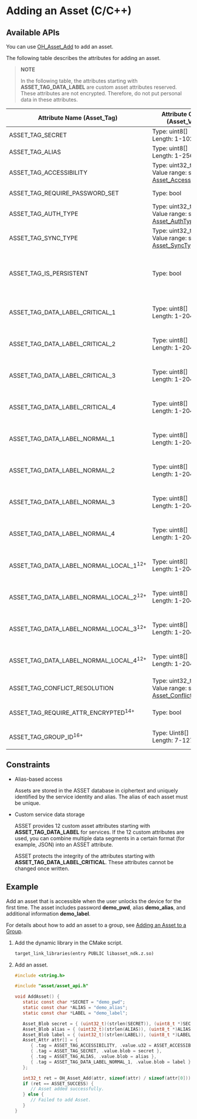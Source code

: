 # Adding an Asset (C/C++)

## Available APIs

You can use [OH_Asset_Add](../../reference/apis-asset-store-kit/_asset_api.md#oh_asset_add) to add an asset.

The following table describes the attributes for adding an asset.

>**NOTE**
>
>In the following table, the attributes starting with **ASSET_TAG_DATA_LABEL** are custom asset attributes reserved. These attributes are not encrypted. Therefore, do not put personal data in these attributes.

| Attribute Name (Asset_Tag)           | Attribute Content (Asset_Value)                                      | Mandatory| Description                                                        |
| ------------------------------- | ------------------------------------------------------------ | -------- | ------------------------------------------------------------ |
| ASSET_TAG_SECRET                | Type: uint8[]<br>Length: 1-1024 bytes                             | Yes    | Asset in plaintext.                                                |
| ASSET_TAG_ALIAS                 | Type: uint8[]<br>Length: 1-256 bytes                              | Yes    | Asset alias, which uniquely identifies an asset.                        |
| ASSET_TAG_ACCESSIBILITY         | Type: uint32_t<br>Value range: see [Asset_Accessibility](../../reference/apis-asset-store-kit/_asset_type.md#asset_accessibility)| No    | Access control based on the lock screen status.                                                |
| ASSET_TAG_REQUIRE_PASSWORD_SET  | Type: bool                                                  | No    | Whether the asset is accessible only when a lock screen password is set.                |
| ASSET_TAG_AUTH_TYPE             | Type: uint32_t<br>Value range: see [Asset_AuthType](../../reference/apis-asset-store-kit/_asset_type.md#asset_authtype)| No    | Type of user authentication required for accessing the asset.                              |
| ASSET_TAG_SYNC_TYPE             | Type: uint32_t<br>Value range: see [Asset_SyncType](../../reference/apis-asset-store-kit/_asset_type.md#asset_synctype)| No    | Type of sync supported by the asset.                                      |
| ASSET_TAG_IS_PERSISTENT         | Type: bool                                                  | No    | Whether to retain the asset when the application is uninstalled.<br>**NOTE**: If this parameter is set, the application must [apply for](../AccessToken/declare-permissions.md) the ohos.permission.STORE_PERSISTENT_DATA permission.|
| ASSET_TAG_DATA_LABEL_CRITICAL_1 | Type: uint8[]<br>Length: 1-2048 bytes                          | No    | Asset attribute information customized by the service with integrity protection.<br>**NOTE**: The data length is 1 to 512 bytes before API version 12.|
| ASSET_TAG_DATA_LABEL_CRITICAL_2 | Type: uint8[]<br>Length: 1-2048 bytes                          | No    | Asset attribute information customized by the service with integrity protection.<br>**NOTE**: The data length is 1 to 512 bytes before API version 12.|
| ASSET_TAG_DATA_LABEL_CRITICAL_3 | Type: uint8[]<br>Length: 1-2048 bytes                          | No    | Asset attribute information customized by the service with integrity protection.<br>**NOTE**: The data length is 1 to 512 bytes before API version 12.|
| ASSET_TAG_DATA_LABEL_CRITICAL_4 | Type: uint8[]<br>Length: 1-2048 bytes                          | No    | Asset attribute information customized by the service with integrity protection.<br>**NOTE**: The data length is 1 to 512 bytes before API version 12.|
| ASSET_TAG_DATA_LABEL_NORMAL_1   | Type: uint8[]<br>Length: 1-2048 bytes                          | No    | Asset attribute information customized by the service without integrity protection.<br>**NOTE**: The data length is 1 to 512 bytes before API version 12.|
| ASSET_TAG_DATA_LABEL_NORMAL_2   | Type: uint8[]<br>Length: 1-2048 bytes                          | No    | Asset attribute information customized by the service without integrity protection.<br>**NOTE**: The data length is 1 to 512 bytes before API version 12.|
| ASSET_TAG_DATA_LABEL_NORMAL_3   | Type: uint8[]<br>Length: 1-2048 bytes                          | No    | Asset attribute information customized by the service without integrity protection.<br>**NOTE**: The data length is 1 to 512 bytes before API version 12.|
| ASSET_TAG_DATA_LABEL_NORMAL_4   | Type: uint8[]<br>Length: 1-2048 bytes                          | No    | Asset attribute information customized by the service without integrity protection.<br>**NOTE**: The data length is 1 to 512 bytes before API version 12.|
| ASSET_TAG_DATA_LABEL_NORMAL_LOCAL_1<sup>12+</sup> | Type: uint8[]<br>Length: 1-2048 bytes| No| Local attribute information about the asset. The value is assigned by the service without integrity protection and will not be synced.|
| ASSET_TAG_DATA_LABEL_NORMAL_LOCAL_2<sup>12+</sup> | Type: uint8[]<br>Length: 1-2048 bytes| No| Local attribute information about the asset. The value is assigned by the service without integrity protection and will not be synced.|
| ASSET_TAG_DATA_LABEL_NORMAL_LOCAL_3<sup>12+</sup> | Type: uint8[]<br>Length: 1-2048 bytes| No| Local attribute information about the asset. The value is assigned by the service without integrity protection and will not be synced.|
| ASSET_TAG_DATA_LABEL_NORMAL_LOCAL_4<sup>12+</sup> | Type: uint8[]<br>Length: 1-2048 bytes| No| Local attribute information about the asset. The value is assigned by the service without integrity protection and will not be synced.|
| ASSET_TAG_CONFLICT_RESOLUTION   | Type: uint32_t<br>Value range: see [Asset_ConflictResolution](../../reference/apis-asset-store-kit/_asset_type.md#asset_conflictresolution)| No    | Policy for resolving the conflict (for example, duplicate alias).                            |
| ASSET_TAG_REQUIRE_ATTR_ENCRYPTED<sup>14+</sup> | Type: bool| No| Whether to encrypt the customized asset attribute information. By default, the information does not need to be encrypted.|
| ASSET_TAG_GROUP_ID<sup>16+</sup> | Type: Uint8[]<br>Length: 7-127 bytes| No| Group to which the asset to be added belongs. By default, this parameter is not specified.|

## Constraints

* Alias-based access

  Assets are stored in the ASSET database in ciphertext and uniquely identified by the service identity and alias. The alias of each asset must be unique.

* Custom service data storage

  ASSET provides 12 custom asset attributes starting with **ASSET_TAG_DATA_LABEL** for services. If the 12 custom attributes are used, you can combine multiple data segments in a certain format (for example, JSON) into an ASSET attribute.

  ASSET protects the integrity of the attributes starting with **ASSET_TAG_DATA_LABEL_CRITICAL**. These attributes cannot be changed once written.

## Example

Add an asset that is accessible when the user unlocks the device for the first time. The asset includes password **demo_pwd**, alias **demo_alias**, and additional information **demo_label**.

For details about how to add an asset to a group, see [Adding an Asset to a Group](asset-native-group-access-control.md#adding-an-asset-to-a-group).

1. Add the dynamic library in the CMake script.
   ```txt
   target_link_libraries(entry PUBLIC libasset_ndk.z.so)
   ```

2. Add an asset.
   ```c
   #include <string.h>

   #include "asset/asset_api.h"

   void AddAsset() {
      static const char *SECRET = "demo_pwd";
      static const char *ALIAS = "demo_alias";
      static const char *LABEL = "demo_label";

      Asset_Blob secret = { (uint32_t)(strlen(SECRET)), (uint8_t *)SECRET };
      Asset_Blob alias = { (uint32_t)(strlen(ALIAS)), (uint8_t *)ALIAS };
      Asset_Blob label = { (uint32_t)(strlen(LABEL)), (uint8_t *)LABEL };
      Asset_Attr attr[] = {
         { .tag = ASSET_TAG_ACCESSIBILITY, .value.u32 = ASSET_ACCESSIBILITY_DEVICE_FIRST_UNLOCKED },
         { .tag = ASSET_TAG_SECRET, .value.blob = secret },
         { .tag = ASSET_TAG_ALIAS, .value.blob = alias },
         { .tag = ASSET_TAG_DATA_LABEL_NORMAL_1, .value.blob = label },
      };

      int32_t ret = OH_Asset_Add(attr, sizeof(attr) / sizeof(attr[0]));
      if (ret == ASSET_SUCCESS) {
         // Asset added successfully.
      } else {
         // Failed to add Asset.
      }
   }
   ```
